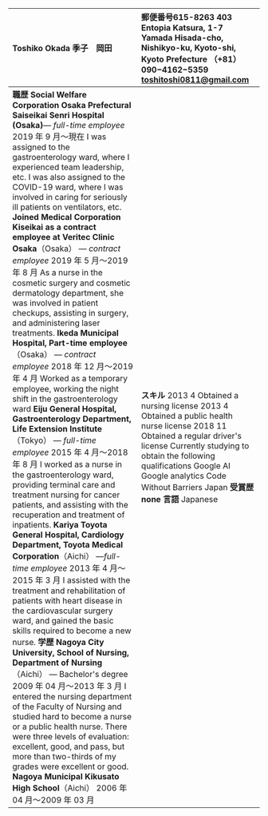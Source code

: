

| Toshiko Okada 季子　岡田 | 郵便番号615-8263 403 Entopia Katsura, 1-7 Yamada Hisada-cho, Nishikyo-ku, Kyoto-shi,  Kyoto Prefecture （+81）090−4162−5359 [toshitoshi0811@gmail.com](mailto:toshitoshi0811@gmail.com)  |
| :---- | :---- |
| **職歴 Social Welfare Corporation Osaka Prefectural Saiseikai Senri Hospital (Osaka)**— *full-time employee* 2019 年 9 月～現在 I was assigned to the gastroenterology ward, where I experienced team leadership, etc. I was also assigned to the COVID-19 ward, where I was involved in caring for seriously ill patients on ventilators, etc. **Joined Medical Corporation Kiseikai as a contract employee at Veritec Clinic Osaka**（Osaka） — *contract employee* 2019 年 5 月～2019 年 8 月 As a nurse in the cosmetic surgery and cosmetic dermatology department, she was involved in patient checkups, assisting in surgery, and administering laser treatments. **Ikeda Municipal Hospital, Part-time employee**  （Osaka） —  *contract employee* 2018 年 12 月～2019 年 4 月 Worked as a temporary employee, working the night shift in the gastroenterology ward **Eiju General Hospital, Gastroenterology Department, Life Extension Institute**  （Tokyo） — *full-time employee* 2015 年 4 月～2018 年 8 月 I worked as a nurse in the gastroenterology ward, providing terminal care and treatment nursing for cancer patients, and assisting with the recuperation and treatment of inpatients. **Kariya Toyota General Hospital, Cardiology Department, Toyota Medical Corporation**（Aichi） —*full-time employee* 2013 年 4 月～2015 年 3 月 I assisted with the treatment and rehabilitation of patients with heart disease in the cardiovascular surgery ward, and gained the basic skills required to become a new nurse. **学歴 Nagoya City University, School of Nursing, Department of Nursing** （Aichi） — Bachelor's degree 2009 年 04 月～2013 年 3 月 I entered the nursing department of the Faculty of Nursing and studied hard to become a nurse or a public health nurse. There were three levels of evaluation: excellent, good, and pass, but more than two-thirds of my grades were excellent or good. **Nagoya Municipal Kikusato High School**（Aichi）   2006 年 04 月～2009 年 03 月   | **スキル** 2013 4  Obtained a nursing license 2013 4  Obtained a public health nurse license 2018 11  Obtained a regular driver's license Currently studying to obtain the following qualifications Google AI Google analytics Code Without Barriers Japan **受賞歴 none** **言語** Japanese |

